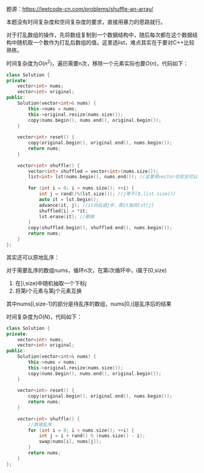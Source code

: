题源：https://leetcode-cn.com/problems/shuffle-an-array/

本题没有时间复杂度和空间复杂度的要求，直接用暴力的思路就行。

对于打乱数组的操作，先将数组复制到一个数据结构中，随后每次都在这个数据结构中随机取一个数作为打乱后数组的值。这里选list，难点其实在于要对C++比较熟练。

时间复杂度为$O(n^2)$，遍历需要n次，移除一个元素实际也要$O(n)$，代码如下：

```c++
class Solution {
private:
    vector<int> nums;
    vector<int> original;
public:
    Solution(vector<int>& nums) {
        this->nums = nums;
        this->original.resize(nums.size());
        copy(nums.begin(), nums.end(), original.begin());
    }
    
    vector<int> reset() {
        copy(original.begin(), original.end(), nums.begin());
        return nums;
    }
    
    vector<int> shuffle() {
        vector<int> shuffled = vector<int>(nums.size());
        list<int> lst(nums.begin(), nums.end()); //这里用vector也完全可以
      
        for (int i = 0; i < nums.size(); ++i) {
            int j = rand()%(lst.size()); //j等于[0,list.size())
            auto it = lst.begin();
            advance(it, j); //it向后退j步，即it指向lst[j]
            shuffled[i] = *it;
            lst.erase(it); //删掉
        }
        copy(shuffled.begin(), shuffled.end(), nums.begin());
        return nums;
    }
};
```

其实还可以原地乱序：

对于需要乱序的数组nums，循环n次，在第i次循环中，i属于[0,size)

1. 在[i,size)中随机抽取一个下标j
2. 将第i个元素与第j个元素互换

其中nums[i,size-1]的部分是待乱序的数组，nums[0,i]是乱序后的结果

时间复杂度为$O(N)$，代码如下：

```c++
class Solution {
private:
    vector<int> nums;
    vector<int> original;
public:
    Solution(vector<int>& nums) {
        this->nums = nums;
        this->original.resize(nums.size());
        copy(nums.begin(), nums.end(), original.begin());
    }
    
    vector<int> reset() {
        copy(original.begin(), original.end(), nums.begin());
        return nums;
    }
    
    vector<int> shuffle() {
        //原地乱序
        for (int i = 0; i < nums.size(); ++i) {
            int j = i + rand() % (nums.size() - i);
            swap(nums[i], nums[j]);
        }
        return nums;
    }
};
```

